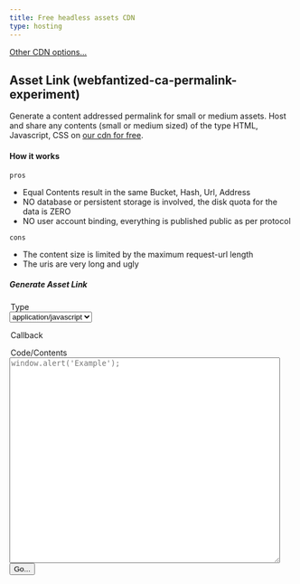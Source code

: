 ```yaml
---
title: Free headless assets CDN
type: hosting
---
```


[Other CDN options...](./)

## Asset Link (webfantized-ca-permalink-experiment)

Generate a content addressed permalink for small or medium assets.
Host and share any contents (small or medium sized) of the type HTML, Javascript, CSS on [our cdn for free](https://cdn.frdl.io).

#### How it works

`pros`
+ Equal Contents result in the same Bucket, Hash, Url, Address
+ NO database or persistent storage is involved, the disk quota for the data is ZERO
+ NO user account binding, everything is published public as per protocol

`cons`
+ The content size is limited by the maximum request-url length
+ The uris are very long and ugly

##### Generate Asset Link
<div class="container">
<form action="https://cdn.frdl.io/redirect.php" method="POST" target="_blank"> 
 <input type="hidden" name="packageType" value="webfantized-ca-permalink-experiment" /> 
 <input type="hidden" name="packageName" value="*"  />  
 <legend>Type</legend>
 <select name="plugin">
 <option value="js" selected>application/javascript</option>
 <option value="css">text/css</option>
 <option value="html">text/html</option>
 <option value="json">application/json</option>
 <option value="jsonp">application/jsonp</option>
 </select> 
 <p id="callback">
   <legend>Callback</legend>
  <input type="text" style="display:none;" name="plugin_method" value="callback"  /> 
  </p>  
 <legend>Code/Contents</legend>
 <textarea name="code" placeholder="window.alert('Example');" style="width:95%;height:364px;"></textarea>
  <input type="submit" value="Go..." /> 
</form>
</div>
